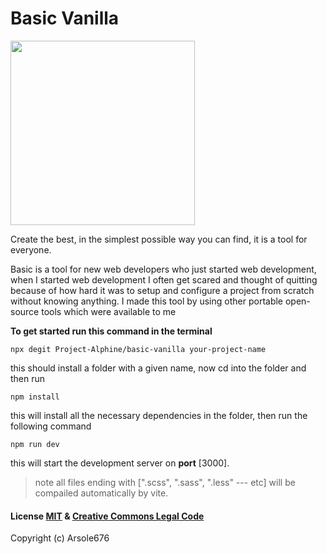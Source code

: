 # Basic Vanilla 

<img align="middle" src="https://github.com/Project-Alphine/basic-vanilla/blob/main/utils/main-img.png" height="295px">


Create the best, in the simplest possible way you can find, it is a tool for everyone.

Basic is a tool for new web developers who just started web development, when I started web development I often get scared and thought of quitting because of how hard it was to setup and configure a project from scratch without knowing anything. I made this tool by using other portable open-source tools which were available to me

**To get started run this command in the terminal**

    npx degit Project-Alphine/basic-vanilla your-project-name
this should install a folder with a given name, now cd into the folder and then run

	npm install

 this will install all the necessary dependencies in the folder, then run the following command
 
	npm run dev

this will start the development server on  **port**  [3000].

>note all files ending with [".scss", ".sass", ".less" --- etc]
    will be compailed automatically by vite.

#### License [MIT](https://opensource.org/licenses/MIT) & [Creative Commons Legal Code](https://creativecommons.org/publicdomain/zero/1.0/)
Copyright (c) Arsole676
